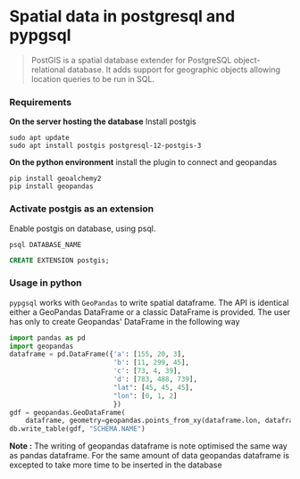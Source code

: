 # Spatial data in postgresql and pypgsql

> PostGIS is a spatial database extender for PostgreSQL object-relational database.
> It adds support for geographic objects allowing location queries to be run in SQL.

### Requirements 
 **On the server hosting the database**
Install postgis


```shell
sudo apt update
sudo apt install postgis postgresql-12-postgis-3
```

**On the python environment** install the plugin to connect and geopandas

```shell
pip install geoalchemy2
pip install geopandas
```

### Activate postgis as an extension

Enable postgis on database, using psql. 

```shell
psql DATABASE_NAME
```

```sql
CREATE EXTENSION postgis;
```


### Usage in python

`pypgsql` works with `GeoPandas` to write spatial dataframe. The API is identical either a GeoPandas DataFrame 
or a classic DataFrame is provided. The user has only to create Geopandas' DataFrame in the following way

```python
import pandas as pd
import geopandas
dataframe = pd.DataFrame({'a': [155, 20, 3],
                          'b': [11, 299, 45],
                          'c': [73, 4, 39],
                          'd': [783, 488, 739],
                          "lat": [45, 45, 45],
                          "lon": [0, 1, 2]
                          })
gdf = geopandas.GeoDataFrame(
    dataframe, geometry=geopandas.points_from_xy(dataframe.lon, dataframe.lat))
db.write_table(gdf, "SCHEMA.NAME")
```

**Note :** The writing of geopandas dataframe is note optimised the same way as pandas dataframe. 
For the same amount of data geopandas dataframe is excepted to take more time to be inserted in the database
